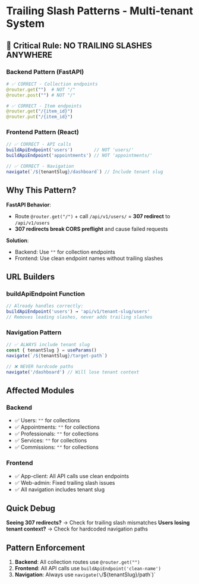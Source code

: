 # Trailing Slash Patterns - Multi-tenant System

## 🚨 **Critical Rule: NO TRAILING SLASHES ANYWHERE**

### Backend Pattern (FastAPI)
```python
# ✅ CORRECT - Collection endpoints
@router.get("")  # NOT "/"
@router.post("") # NOT "/"

# ✅ CORRECT - Item endpoints  
@router.get("/{item_id}")
@router.put("/{item_id}")
```

### Frontend Pattern (React)
```javascript
// ✅ CORRECT - API calls
buildApiEndpoint('users')        // NOT 'users/'
buildApiEndpoint('appointments') // NOT 'appointments/'

// ✅ CORRECT - Navigation
navigate(`/${tenantSlug}/dashboard`) // Include tenant slug
```

## Why This Pattern?

**FastAPI Behavior**: 
- Route `@router.get("/")` + call `/api/v1/users/` = **307 redirect** to `/api/v1/users`
- **307 redirects break CORS preflight** and cause failed requests

**Solution**: 
- Backend: Use `""` for collection endpoints
- Frontend: Use clean endpoint names without trailing slashes

## URL Builders

### buildApiEndpoint Function
```javascript
// Already handles correctly:
buildApiEndpoint('users') → 'api/v1/tenant-slug/users'
// Removes leading slashes, never adds trailing slashes
```

### Navigation Pattern
```javascript
// ✅ ALWAYS include tenant slug
const { tenantSlug } = useParams()
navigate(`/${tenantSlug}/target-path`)

// ❌ NEVER hardcode paths
navigate('/dashboard') // Will lose tenant context
```

## Affected Modules

### Backend
- ✅ Users: `""` for collections
- ✅ Appointments: `""` for collections  
- ✅ Professionals: `""` for collections
- ✅ Services: `""` for collections
- ✅ Commissions: `""` for collections

### Frontend
- ✅ App-client: All API calls use clean endpoints
- ✅ Web-admin: Fixed trailing slash issues
- ✅ All navigation includes tenant slug

## Quick Debug

**Seeing 307 redirects?** → Check for trailing slash mismatches
**Users losing tenant context?** → Check for hardcoded navigation paths

## Pattern Enforcement

1. **Backend**: All collection routes use `@router.get("")`
2. **Frontend**: All API calls use `buildApiEndpoint('clean-name')`
3. **Navigation**: Always use `navigate(\`/${tenantSlug}/path\`)`